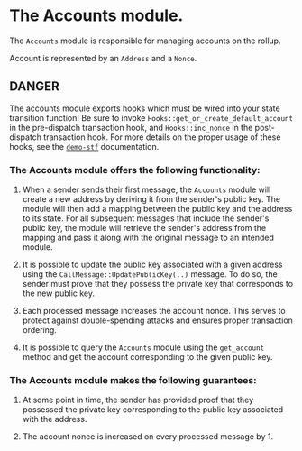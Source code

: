 # The Accounts module.

The `Accounts` module is responsible for managing accounts on the rollup.

Account is represented by an `Address` and a `Nonce`.

## DANGER

The accounts module exports hooks which must be wired into your state transition function! Be sure to invoke `Hooks::get_or_create_default_account`
in the pre-dispatch transaction hook, and `Hooks::inc_nonce` in the post-dispatch transaction hook. For more details on the
proper usage of these hooks, see the [`demo-stf`](../../../examples/demo-stf/) documentation.

### The Accounts module offers the following functionality:

1. When a sender sends their first message, the `Accounts` module will create a new address by deriving it from the sender's public key.
   The module will then add a mapping between the public key and the address to its state. For all subsequent messages that include the sender's public key,
   the module will retrieve the sender's address from the mapping and pass it along with the original message to an intended module.

1. It is possible to update the public key associated with a given address using the `CallMessage::UpdatePublicKey(..)` message.
   To do so, the sender must prove that they possess the private key that corresponds to the new public key.

1. Each processed message increases the account nonce. This serves to protect against double-spending attacks and ensures proper transaction ordering.

1. It is possible to query the `Accounts` module using the `get_account` method and get the account corresponding to the given public key.

### The Accounts module makes the following guarantees:

1. At some point in time, the sender has provided proof that they possessed the private key corresponding to the public key associated with the address.

1. The account nonce is increased on every processed message by 1.
